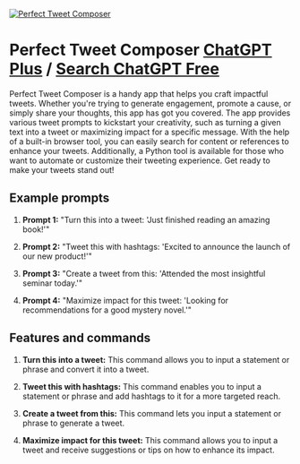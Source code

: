 
[![Perfect Tweet Composer](https://files.oaiusercontent.com/file-g9m7Fhl62geDVIhLHhNmW48s?se=2123-10-16T19%3A56%3A47Z&sp=r&sv=2021-08-06&sr=b&rscc=max-age%3D31536000%2C%20immutable&rscd=attachment%3B%20filename%3D100d22d8-6b55-4d65-b4da-8dc2d7d53f93.png&sig=QzQXbR%2BYDxj8Mh76sJg0Cxt/ypIG%2BXKnY1wqynFiWEE%3D)](https://chat.openai.com/g/g-BLn8zULyQ-perfect-tweet-composer)

# Perfect Tweet Composer [ChatGPT Plus](https://chat.openai.com/g/g-BLn8zULyQ-perfect-tweet-composer) / [Search ChatGPT Free](https://gptcall.net/index.html#/?search=Perfect%20Tweet%20Composer)

Perfect Tweet Composer is a handy app that helps you craft impactful tweets. Whether you're trying to generate engagement, promote a cause, or simply share your thoughts, this app has got you covered. The app provides various tweet prompts to kickstart your creativity, such as turning a given text into a tweet or maximizing impact for a specific message. With the help of a built-in browser tool, you can easily search for content or references to enhance your tweets. Additionally, a Python tool is available for those who want to automate or customize their tweeting experience. Get ready to make your tweets stand out!

## Example prompts

1. **Prompt 1:** "Turn this into a tweet: 'Just finished reading an amazing book!'"

2. **Prompt 2:** "Tweet this with hashtags: 'Excited to announce the launch of our new product!'"

3. **Prompt 3:** "Create a tweet from this: 'Attended the most insightful seminar today.'"

4. **Prompt 4:** "Maximize impact for this tweet: 'Looking for recommendations for a good mystery novel.'"

## Features and commands

1. **Turn this into a tweet:** This command allows you to input a statement or phrase and convert it into a tweet.

2. **Tweet this with hashtags:** This command enables you to input a statement or phrase and add hashtags to it for a more targeted reach.

3. **Create a tweet from this:** This command lets you input a statement or phrase to generate a tweet.

4. **Maximize impact for this tweet:** This command allows you to input a tweet and receive suggestions or tips on how to enhance its impact.


